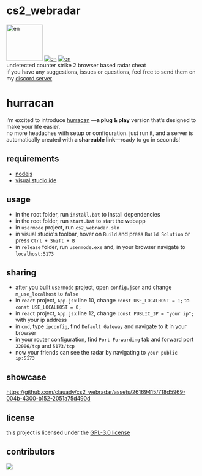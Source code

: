 # cs2_webradar

<a href="https://www.buymeacoffee.com/clauadv"><img src="https://www.buymeacoffee.com/assets/img/custom_images/orange_img.png" alt="en" width="95" /></a>
[![en](https://img.shields.io/badge/lang-en-blue.svg)](https://github.com/clauadv/cs2_webradar/blob/master/readme.md)
[![en](https://img.shields.io/badge/lang-cn-blue.svg)](https://github.com/clauadv/cs2_webradar/blob/master/readme-CN.md) <br>
undetected counter strike 2 browser based radar cheat <br>
if you have any suggestions, issues or questions, feel free to send them on my [discord server](https://discord.gg/wVzuHN8uXd)
# hurracan
i’m excited to introduce <a href="https://hurracan.com">hurracan</a> —<b>a plug & play</b> version that’s designed to make your life easier.<br>
no more headaches with setup or configuration. just run it, and a server is automatically created with <b>a shareable link</b>—ready to go in seconds!<br>

## requirements
- [nodejs](https://nodejs.org/en/download/prebuilt-installer/current/)
- [visual studio ide](https://visualstudio.microsoft.com/vs/community/)

## usage
- in the root folder, run `install.bat` to install dependencies
- in the root folder, run `start.bat` to start the webapp
- in `usermode` project, run `cs2_webradar.sln`
- in visual studio's toolbar, hover on `Build` and press `Build Solution` or press `Ctrl + Shift + B`
- in `release` folder, run `usermode.exe` and, in your browser navigate to `localhost:5173` <br>

## sharing
- after you built `usermode` project, open `config.json` and change `m_use_localhost` to `false`
- in `react` project, `App.jsx` line 10, change `const USE_LOCALHOST = 1;` to `const USE_LOCALHOST = 0;`
- in `react` project, `App.jsx` line 12, change `const PUBLIC_IP = "your ip";` with your ip address
- in `cmd`, type `ipconfig`, find `Default Gateway` and navigate to it in your browser
- in your router configuration, find `Port Forwarding` tab and forward port `22006/tcp` and `5173/tcp`
- now your friends can see the radar by navigating to `your public ip:5173`

## showcase
https://github.com/clauadv/cs2_webradar/assets/26169415/718d5969-004b-4300-b152-2051a75d490d

## license
this project is licensed under the [GPL-3.0 license](https://github.com/clauadv/cs2_webradar?tab=GPL-3.0-1-ov-file#readme)

## contributors
<a href="https://github.com/clauadv/cs2_webradar/graphs/contributors">
  <img src="https://contrib.rocks/image?repo=clauadv/cs2_webradar" />
</a>
